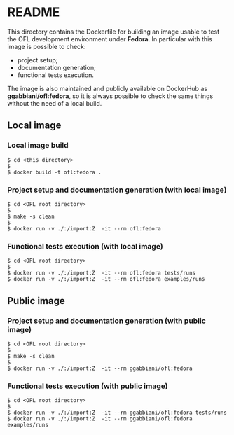 # README

This directory contains the Dockerfile for building an image usable to test the OFL
development environment under **Fedora**. In particular with this image is possible to check:

- project setup;
- documentation generation;
- functional tests execution.

The image is also maintained and publicly available on DockerHub as
**ggabbiani/ofl:fedora**, so it is  always possible to check the same things
without the need of a local build.

## Local image

### Local image build

    $ cd <this directory>
    $
    $ docker build -t ofl:fedora .

### Project setup and documentation generation (with local image)

    $ cd <OFL root directory>
    $
    $ make -s clean
    $
    $ docker run -v ./:/import:Z  -it --rm ofl:fedora

### Functional tests execution (with local image)

    $ cd <OFL root directory>
    $
    $ docker run -v ./:/import:Z  -it --rm ofl:fedora tests/runs
    $ docker run -v ./:/import:Z  -it --rm ofl:fedora examples/runs

## Public image

### Project setup and documentation generation (with public image)

    $ cd <OFL root directory>
    $
    $ make -s clean
    $
    $ docker run -v ./:/import:Z  -it --rm ggabbiani/ofl:fedora

### Functional tests execution (with public image)

    $ cd <OFL root directory>
    $
    $ docker run -v ./:/import:Z  -it --rm ggabbiani/ofl:fedora tests/runs
    $ docker run -v ./:/import:Z  -it --rm ggabbiani/ofl:fedora examples/runs
